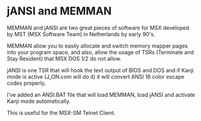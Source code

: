 # jANSI and MEMMAN

MEMMAN and jANSI are two great pieces of software for MSX developed by MST 
(MSX Software Team) in Netherlands by early 90's.

MEMMAN allow you to easily allocate and switch memory mapper pages into your
program space, and also, allow the usage of TSRs (Terminate and Stay Resident)
that MSX DOS 1/2 do not allow.

jANSI is one TSR that will hook the text output of BIOS and DOS and if Kanji
mode is active (J_ON.com will do it) it will convert ANSI 16 color escape codes
properly. 

I've added an ANSI.BAT file that will load MEMMAN, load jANSI and activate
Kanji mode automatically.

This is useful for the MSX-SM Telnet Client.
